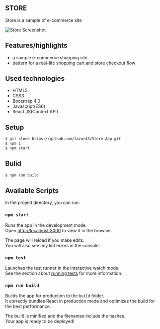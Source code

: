 ## STORE

Store is a sample of e-commerce site

![Store Screenshot](https://user-images.githubusercontent.com/44750763/63171160-441f0d80-c03b-11e9-98f2-48b07f9af217.png)

## Features/highlights

- a sample e-commerce shopping site
- pattern for a real-life shopping cart and store checkout flow

## Used technologies

- HTML5
- CSS3
- Bootstrap 4.0
- Javascript(ES6)
- React JS(Context API)

## Setup

```bash
$ git clone https://github.com/lazar43/Store-App.git
$ npm i
$ npm start
```

## Bulid

```bash
$ npm run build
```

## Available Scripts

In the project directory, you can run:

### `npm start`

Runs the app in the development mode.<br>
Open [http://localhost:3000](http://localhost:3000) to view it in the browser.

The page will reload if you make edits.<br>
You will also see any lint errors in the console.

### `npm test`

Launches the test runner in the interactive watch mode.<br>
See the section about [running tests](https://facebook.github.io/create-react-app/docs/running-tests) for more information.

### `npm run build`

Builds the app for production to the `build` folder.<br>
It correctly bundles React in production mode and optimizes the build for the best performance.

The build is minified and the filenames include the hashes.<br>
Your app is ready to be deployed!
